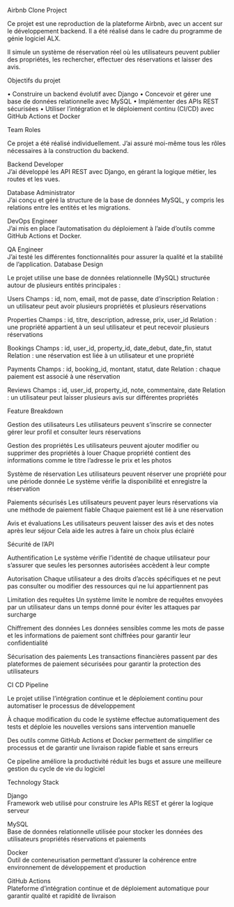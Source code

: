 Airbnb Clone Project

Ce projet est une reproduction de la plateforme Airbnb, avec un accent sur le développement backend. Il a été réalisé dans le cadre du programme de génie logiciel ALX.

Il simule un système de réservation réel où les utilisateurs peuvent publier des propriétés, les rechercher, effectuer des réservations et laisser des avis.

Objectifs du projet

• Construire un backend évolutif avec Django
• Concevoir et gérer une base de données relationnelle avec MySQL
• Implémenter des APIs REST sécurisées
• Utiliser l’intégration et le déploiement continu (CI/CD) avec GitHub Actions et Docker

Team Roles

Ce projet a été réalisé individuellement. J’ai assuré moi-même tous les rôles nécessaires à la construction du backend.

Backend Developer  
J’ai développé les API REST avec Django, en gérant la logique métier, les routes et les vues.

Database Administrator  
J’ai conçu et géré la structure de la base de données MySQL, y compris les relations entre les entités et les migrations.

DevOps Engineer  
J’ai mis en place l’automatisation du déploiement à l’aide d’outils comme GitHub Actions et Docker.

QA Engineer  
J’ai testé les différentes fonctionnalités pour assurer la qualité et la stabilité de l’application.
Database Design

Le projet utilise une base de données relationnelle (MySQL) structurée autour de plusieurs entités principales :

Users
Champs : id, nom, email, mot de passe, date d’inscription
Relation : un utilisateur peut avoir plusieurs propriétés et plusieurs réservations

Properties
Champs : id, titre, description, adresse, prix, user_id
Relation : une propriété appartient à un seul utilisateur et peut recevoir plusieurs réservations

Bookings
Champs : id, user_id, property_id, date_debut, date_fin, statut
Relation : une réservation est liée à un utilisateur et une propriété

Payments
Champs : id, booking_id, montant, statut, date
Relation : chaque paiement est associé à une réservation

Reviews
Champs : id, user_id, property_id, note, commentaire, date
Relation : un utilisateur peut laisser plusieurs avis sur différentes propriétés

Feature Breakdown

Gestion des utilisateurs
Les utilisateurs peuvent s’inscrire se connecter gérer leur profil et consulter leurs réservations

Gestion des propriétés
Les utilisateurs peuvent ajouter modifier ou supprimer des propriétés à louer Chaque propriété contient des informations comme le titre l’adresse le prix et les photos

Système de réservation
Les utilisateurs peuvent réserver une propriété pour une période donnée Le système vérifie la disponibilité et enregistre la réservation

Paiements sécurisés
Les utilisateurs peuvent payer leurs réservations via une méthode de paiement fiable Chaque paiement est lié à une réservation

Avis et évaluations
Les utilisateurs peuvent laisser des avis et des notes après leur séjour Cela aide les autres à faire un choix plus éclairé


Sécurité de l’API

Authentification
Le système vérifie l’identité de chaque utilisateur pour s’assurer que seules les personnes autorisées accèdent à leur compte

Autorisation
Chaque utilisateur a des droits d’accès spécifiques et ne peut pas consulter ou modifier des ressources qui ne lui appartiennent pas

Limitation des requêtes
Un système limite le nombre de requêtes envoyées par un utilisateur dans un temps donné pour éviter les attaques par surcharge

Chiffrement des données
Les données sensibles comme les mots de passe et les informations de paiement sont chiffrées pour garantir leur confidentialité

Sécurisation des paiements
Les transactions financières passent par des plateformes de paiement sécurisées pour garantir la protection des utilisateurs


CI CD Pipeline

Le projet utilise l’intégration continue et le déploiement continu pour automatiser le processus de développement

À chaque modification du code le système effectue automatiquement des tests et déploie les nouvelles versions sans intervention manuelle

Des outils comme GitHub Actions et Docker permettent de simplifier ce processus et de garantir une livraison rapide fiable et sans erreurs

Ce pipeline améliore la productivité réduit les bugs et assure une meilleure gestion du cycle de vie du logiciel


Technology Stack

Django  
Framework web utilisé pour construire les APIs REST et gérer la logique serveur

MySQL  
Base de données relationnelle utilisée pour stocker les données des utilisateurs propriétés réservations et paiements

Docker  
Outil de conteneurisation permettant d’assurer la cohérence entre environnement de développement et production

GitHub Actions  
Plateforme d’intégration continue et de déploiement automatique pour garantir qualité et rapidité de livraison







